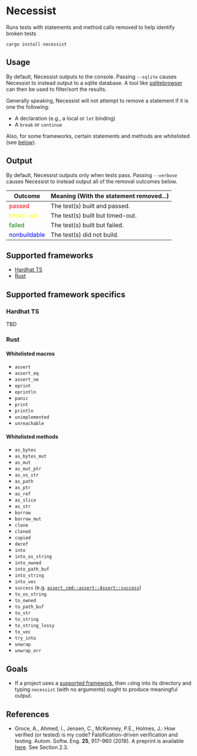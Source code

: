 # Necessist

Runs tests with statements and method calls removed to help identify broken tests

```
cargo install necessist
```

## Usage

By default, Necessist outputs to the console. Passing `--sqlite` causes Necessist to instead output to a sqlite database. A tool like [sqlitebrowser](https://sqlitebrowser.org/) can then be used to filter/sort the results.

Generally speaking, Necessist will not attempt to remove a statement if it is one the following:

- A declaration (e.g., a local or `let` binding)
- A `break` or `continue`

Also, for some frameworks, certain statements and methods are whitelisted (see [below](#supported-framework-specifics)).

## Output

By default, Necessist outputs only when tests pass. Passing `--verbose` causes Necessist to instead output all of the removal outcomes below.

| Outcome                                      | Meaning (With the statement removed...) |
| -------------------------------------------- | --------------------------------------- |
| <span style="color:red">passed</span>        | The test(s) built and passed.           |
| <span style="color:yellow">timed-out</span>  | The test(s) built but timed-out.        |
| <span style="color:green">failed</span>      | The test(s) built but failed.           |
| <span style="color:blue">nonbuildable</span> | The test(s) did not build.              |

## Supported frameworks

- [Hardhat TS](#hardhat-ts)
- [Rust](#rust)

## Supported framework specifics

### Hardhat TS

TBD

### Rust

#### Whitelisted macros

- `assert`
- `assert_eq`
- `assert_ne`
- `eprint`
- `eprintln`
- `panic`
- `print`
- `println`
- `unimplemented`
- `unreachable`

#### Whitelisted methods

- `as_bytes`
- `as_bytes_mut`
- `as_mut`
- `as_mut_ptr`
- `as_os_str`
- `as_path`
- `as_ptr`
- `as_ref`
- `as_slice`
- `as_str`
- `borrow`
- `borrow_mut`
- `clone`
- `cloned`
- `copied`
- `deref`
- `into`
- `into_os_string`
- `into_owned`
- `into_path_buf`
- `into_string`
- `into_vec`
- `success` (e.g. [`assert_cmd::assert::Assert::success`](https://docs.rs/assert_cmd/latest/assert_cmd/assert/struct.Assert.html#method.success))
- `to_os_string`
- `to_owned`
- `to_path_buf`
- `to_str`
- `to_string`
- `to_string_lossy`
- `to_vec`
- `try_into`
- `unwrap`
- `unwrap_err`

## Goals

- If a project uses a [supported framework](#supported-frameworks), then `cd`ing into its directory and typing `necessist` (with no arguments) ought to produce meaningful output.

## References

- Groce, A., Ahmed, I., Jensen, C., McKenney, P.E., Holmes, J.: How verified (or tested) is my code? Falsification-driven verification and testing. Autom. Softw. Eng. **25**, 917–960 (2018). A preprint is available [here](https://agroce.github.io/asej18.pdf). See Section 2.3.
